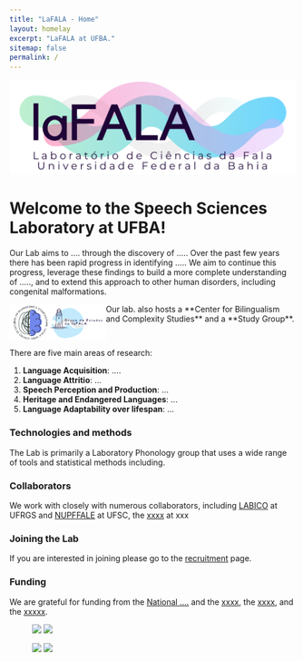 ```yaml
---
title: "LaFALA - Home"
layout: homelay
excerpt: "LaFALA at UFBA."
sitemap: false
permalink: /
---
```


<p align="left">
  <img src="/images/lafala1.png" width="650"/>
</p>

# Welcome to the Speech Sciences Laboratory at UFBA!

Our Lab aims to .... through the discovery of ..... Over the past few years there has been rapid progress in identifying ..... We aim to continue this progress, leverage these findings to build a more complete understanding of ....., and to extend this approach to other human disorders, including congenital malformations.

<img align="left" src="/images/centro-grupo.png" width="170">
Our lab. also hosts a **Center for Bilingualism and Complexity Studies** and a **Study Group**.
<br clear="left"/>


There are five main areas of research:

1. **Language Acquisition**: ....
2. **Language Attritio**: ...
3. **Speech Perception and Production**: ...
4. **Heritage and Endangered Languages**: ...
5. **Language Adaptability over lifespan**: ...
### Technologies and methods
The Lab is primarily a Laboratory Phonology group that uses a wide range of tools and statistical methods including.

### Collaborators
We work with closely with numerous collaborators, including [LABICO](https://www.mstatelab.com/) at UFRGS and [NUPFFALE](https://benderlab.ucsf.edu/lab-members) at UFSC, the [xxxx](https://www.psychiatry.pitt.edu/about-us/our-people/faculty/bernie-j-devlin-phd) at xxx

### Joining the Lab
If you are interested in joining please go to the [recruitment](recruitment) page.

### Funding
We are grateful for funding from the [National ....](https://www.nimh.nih.gov/) and the [xxxx](https://www.sfari.org/), the [xxxx](https://autismsciencefoundation.org/), and the [xxxxx](https://www.bbrfoundation.org/).

<figure class="third">
<img src="{{ site.url }}{{ site.baseurl }}/images/logopic/Logo_NIMH.png" style="width: 200px">	<img src="{{ site.url }}{{ site.baseurl }}/images/logopic/Logo_SFARI.png" style="width: 200px">

<img src="{{ site.url }}{{ site.baseurl }}/images/logopic/Logo_ASF.jpeg" style="width: 200px"> <img src="{{ site.url }}{{ site.baseurl }}/images/logopic/Logo_BBRF.png" style="width: 200px">
</figure>


